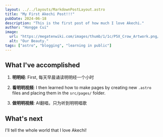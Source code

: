 ```yaml
---
layout: ../../layouts/MarkdownPostLayout.astro
title: "My First Akechi Post!!!"
pubDate: 2024-06-18
description: "This is the first post of how much I love Akechi."
author: "Hongge Cui"
image:
  url: "https://megatenwiki.com/images/thumb/1/1c/P5X_Crow_Artwork.png/600px-P5X_Crow_Artwork.png"
  alt: "Our Beauty."
tags: ["astro", "blogging", "learning in public"]
---
```

## What I've accomplished

1. **明明经**: First, 每天早晨诵读明明经一个小时

2. **看明明视频**: I then learned how to make pages by creating new `.astro` files and placing them in the `src/pages/` folder.

3. **做明明视频**: AI翻唱，只为听到明明唱歌

## What's next

I'll tell the whole world that I love Akechi!
